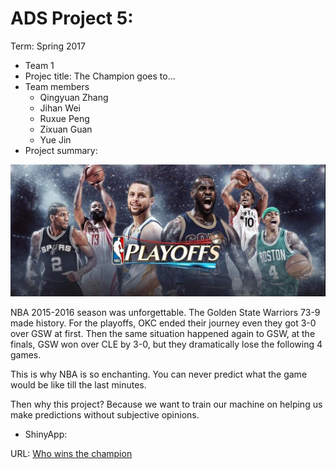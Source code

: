 # ADS Project 5: 

Term: Spring 2017

+ Team 1
+ Projec title: The Champion goes to...
+ Team members
	+ Qingyuan Zhang
	+ Jihan Wei
	+ Ruxue Peng
	+ Zixuan Guan
	+ Yue Jin
+ Project summary:

![playoffs](./paper/images/playoff.jpg)


 NBA 2015-2016 season was unforgettable. The Golden State Warriors 73-9 made
 history. For the playoffs, OKC ended their journey even they got 3-0 over GSW
 at first. Then the same situation happened again to GSW, at the finals, GSW won
 over CLE by 3-0, but they dramatically lose the following 4 games. 

 This is why NBA is so enchanting. You can never predict what the game would be
 like till the last minutes.

 Then why this project? Because we want to train our machine on helping us
 make predictions without subjective opinions. 

+ ShinyApp:

URL: [Who wins the champion](https://amandazhang.shinyapps.io/testnba/)

